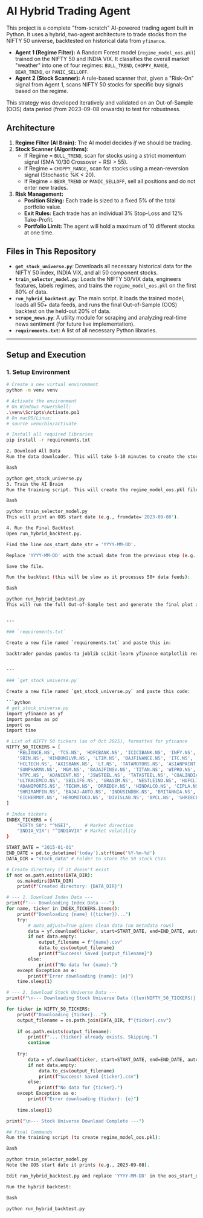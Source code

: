 # AI Hybrid Trading Agent

This project is a complete "from-scratch" AI-powered trading agent built in Python. It uses a hybrid, two-agent architecture to trade stocks from the NIFTY 50 universe, backtested on historical data from `yfinance`.

-   **Agent 1 (Regime Filter):** A Random Forest model (`regime_model_oos.pkl`) trained on the NIFTY 50 and INDIA VIX. It classifies the overall market "weather" into one of four regimes: `BULL_TREND`, `CHOPPY_RANGE`, `BEAR_TREND`, or `PANIC_SELLOFF`.
-   **Agent 2 (Stock Scanner):** A rule-based scanner that, given a "Risk-On" signal from Agent 1, scans NIFTY 50 stocks for specific buy signals based on the regime.

This strategy was developed iteratively and validated on an Out-of-Sample (OOS) data period (from 2023-09-08 onwards) to test for robustness.

## Architecture

1.  **Regime Filter (AI Brain):** The AI model decides *if* we should be trading.
2.  **Stock Scanner (Algorithms):**
    * If Regime = `BULL_TREND`, scan for stocks using a strict momentum signal (SMA 10/30 Crossover + RSI > 55).
    * If Regime = `CHOPPY_RANGE`, scan for stocks using a mean-reversion signal (Stochastic %K < 20).
    * If Regime = `BEAR_TREND` or `PANIC_SELLOFF`, sell all positions and do not enter new trades.
3.  **Risk Management:**
    * **Position Sizing:** Each trade is sized to a fixed 5% of the total portfolio value.
    * **Exit Rules:** Each trade has an individual 3% Stop-Loss and 12% Take-Profit.
    * **Portfolio Limit:** The agent will hold a maximum of 10 different stocks at one time.

## Files in This Repository

* **`get_stock_universe.py`**: Downloads all necessary historical data for the NIFTY 50 index, INDIA VIX, and all 50 component stocks.
* **`train_selector_model.py`**: Loads the NIFTY 50/VIX data, engineers features, labels regimes, and trains the `regime_model_oos.pkl` on the first 80% of data.
* **`run_hybrid_backtest.py`**: The main script. It loads the trained model, loads all 50+ data feeds, and runs the final Out-of-Sample (OOS) backtest on the held-out 20% of data.
* **`scrape_news.py`**: A utility module for scraping and analyzing real-time news sentiment (for future live implementation).
* **`requirements.txt`**: A list of all necessary Python libraries.

---

## Setup and Execution

### 1. Setup Environment

```bash
# Create a new virtual environment
python -m venv venv

# Activate the environment
# On Windows PowerShell:
.\venv\Scripts\Activate.ps1
# On macOS/Linux:
# source venv/bin/activate

# Install all required libraries
pip install -r requirements.txt

2. Download All Data
Run the data downloader. This will take 5-10 minutes to create the stock_data/ folder and download all CSVs.

Bash

python get_stock_universe.py
3. Train the AI Brain
Run the training script. This will create the regime_model_oos.pkl file.

Bash

python train_selector_model.py
This will print an OOS start date (e.g., fromdate='2023-09-08').

4. Run the Final Backtest
Open run_hybrid_backtest.py.

Find the line oos_start_date_str = 'YYYY-MM-DD'.

Replace 'YYYY-MM-DD' with the actual date from the previous step (e.g., '2023-09-08').

Save the file.

Run the backtest (this will be slow as it processes 50+ data feeds):

Bash

python run_hybrid_backtest.py
This will run the full Out-of-Sample test and generate the final plot and performance report.


---

### `requirements.txt`

Create a new file named `requirements.txt` and paste this in:

backtrader pandas pandas-ta joblib scikit-learn yfinance matplotlib requests beautifulsoup4 transformers torch


---

### `get_stock_universe.py`

Create a new file named `get_stock_universe.py` and paste this code:

```python
# get_stock_universe.py
import yfinance as yf
import pandas as pd
import os
import time

# List of NIFTY 50 tickers (as of Oct 2025), formatted for yfinance
NIFTY_50_TICKERS = [
    'RELIANCE.NS', 'TCS.NS', 'HDFCBANK.NS', 'ICICIBANK.NS', 'INFY.NS', 'BHARTIARTL.NS',
    'SBIN.NS', 'HINDUNILVR.NS', 'LTIM.NS', 'BAJFINANCE.NS', 'ITC.NS', 'KOTAKBANK.NS',
    'HCLTECH.NS', 'AXISBANK.NS', 'LT.NS', 'TATAMOTORS.NS', 'ASIANPAINT.NS', 'MARUTI.NS',
    'SUNPHARMA.NS', 'M&M.NS', 'BAJAJFINSV.NS', 'TITAN.NS', 'WIPRO.NS', 'ONGC.NS',
    'NTPC.NS', 'ADANIENT.NS', 'JSWSTEEL.NS', 'TATASTEEL.NS', 'COALINDIA.NS', 'POWERGRID.NS',
    'ULTRACEMCO.NS', 'SBILIFE.NS', 'GRASIM.NS', 'NESTLEIND.NS', 'HDFCLIFE.NS',
    'ADANIPORTS.NS', 'TECHM.NS', 'DRREDDY.NS', 'HINDALCO.NS', 'CIPLA.NS',
    'SHRIRAMFIN.NS', 'BAJAJ-AUTO.NS', 'INDUSINDBK.NS', 'BRITANNIA.NS', 'APOLLOHOSP.NS',
    'EICHERMOT.NS', 'HEROMOTOCO.NS', 'DIVISLAB.NS', 'BPCL.NS', 'SHREECEM.NS'
]

# Index tickers
INDEX_TICKERS = {
    "NIFTY_50": "^NSEI",     # Market direction
    "INDIA_VIX": "^INDIAVIX" # Market volatility
}

START_DATE = "2015-01-01"
END_DATE = pd.to_datetime('today').strftime('%Y-%m-%d')
DATA_DIR = "stock_data" # Folder to store the 50 stock CSVs

# Create directory if it doesn't exist
if not os.path.exists(DATA_DIR):
    os.makedirs(DATA_DIR)
    print(f"Created directory: {DATA_DIR}")

# --- 1. Download Index Data ---
print(f"--- Downloading Index Data ---")
for name, ticker in INDEX_TICKERS.items():
    print(f"Downloading {name} ({ticker})...")
    try:
        # auto_adjust=True gives clean data (no metadata rows)
        data = yf.download(ticker, start=START_DATE, end=END_DATE, auto_adjust=True, progress=False)
        if not data.empty:
            output_filename = f"{name}.csv"
            data.to_csv(output_filename)
            print(f"Success! Saved {output_filename}")
        else:
            print(f"No data for {name}.")
    except Exception as e:
        print(f"Error downloading {name}: {e}")
    time.sleep(1)

# --- 2. Download Stock Universe Data ---
print(f"\n--- Downloading Stock Universe Data ({len(NIFTY_50_TICKERS)} stocks) ---")

for ticker in NIFTY_50_TICKERS:
    print(f"Downloading {ticker}...")
    output_filename = os.path.join(DATA_DIR, f"{ticker}.csv")
    
    if os.path.exists(output_filename):
        print(f"... {ticker} already exists. Skipping.")
        continue
        
    try:
        data = yf.download(ticker, start=START_DATE, end=END_DATE, auto_adjust=True, progress=False)
        if not data.empty:
            data.to_csv(output_filename)
            print(f"Success! Saved {ticker}.csv")
        else:
            print(f"No data for {ticker}.")
    except Exception as e:
        print(f"Error downloading {ticker}: {e}")
    
    time.sleep(1)

print("\n--- Stock Universe Download Complete ---")

## Final Commands
Run the training script (to create regime_model_oos.pkl):

Bash

python train_selector_model.py
Note the OOS start date it prints (e.g., 2023-09-08).

Edit run_hybrid_backtest.py and replace 'YYYY-MM-DD' in the oos_start_date_str variable with the date from step 2. Save the file.

Run the hybrid backtest:

Bash

python run_hybrid_backtest.py
